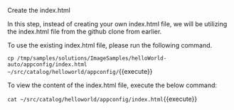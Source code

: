 
Create the index.html 

In this step, instead of creating your own index.html file, we will be utilizing the index.html file from the github clone from earlier.

To use the existing index.html file, please run the following command. 

`cp /tmp/samples/solutions/ImageSamples/helloWorld-auto/appconfig/index.html ~/src/catalog/helloworld/appconfig/`{{execute}}

To view the content of the index.html file, execute the below command:

`cat ~/src/catalog/helloworld/appconfig/index.html`{{execute}}

